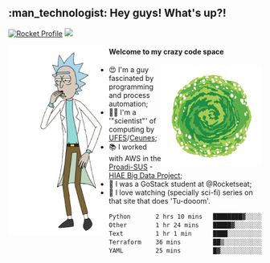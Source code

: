 
<h2> :man_technologist: Hey guys! What's up?!</h2>
                                                                         
[![Rocket Profile](https://img.shields.io/static/v1?label=Rocketseat&message=Profile&colorA=purple&color=black&logo=Rocket&logoColor=white)](https://app.rocketseat.com.br/me/elyabe)
<a href="https://www.linkedin.com/in/elyabe/"><img src="https://img.shields.io/badge/LinkedIn-informational?logo=linkedin"/></a>

<img align='left' src="https://raw.githubusercontent.com/Elyabe/Elyabe/master/images/rick-dancing.gif" width='200'>

                       
#### Welcome to my crazy code space 
<img align='right' src="https://raw.githubusercontent.com/Elyabe/elyabe/master/images/portal-3.gif" width='200'>

- :heart_eyes: I'm a guy fascinated by programming and process automation; 
- :office_worker: I'm a '"scientist"' of computing by [UFES](http://ufes.br)/[Ceunes](http://ceunes.ufes.br);
- :books: I worked with AWS in the [Proadi-SUS](https://www.einstein.br/responsabilidade-social/atuacao-com-o-ministerio-da-saude/proadi-sus) - [HIAE Big Data Project](https://www1.folha.uol.com.br/seminariosfolha/2019/05/cooperacao-entre-governo-e-hospital-leva-inteligencia-artificial-para-a-rede-publica.shtml);
- :rocket: I was a GoStack student at @Rocketseat;
- :movie_camera: I love watching (specially sci-fi) series on that site that does 'Tu-dooom'.

<!--START_SECTION:waka-->

```txt
Python       2 hrs 10 mins   ████████▓░░░░░░░░░░░░░░░░   35.12 %
Other        1 hr 24 mins    █████▓░░░░░░░░░░░░░░░░░░░   22.56 %
Text         1 hr 1 min      ████░░░░░░░░░░░░░░░░░░░░░   16.54 %
Terraform    36 mins         ██▒░░░░░░░░░░░░░░░░░░░░░░   09.86 %
YAML         25 mins         █▓░░░░░░░░░░░░░░░░░░░░░░░   06.98 %
```

<!--END_SECTION:waka-->
